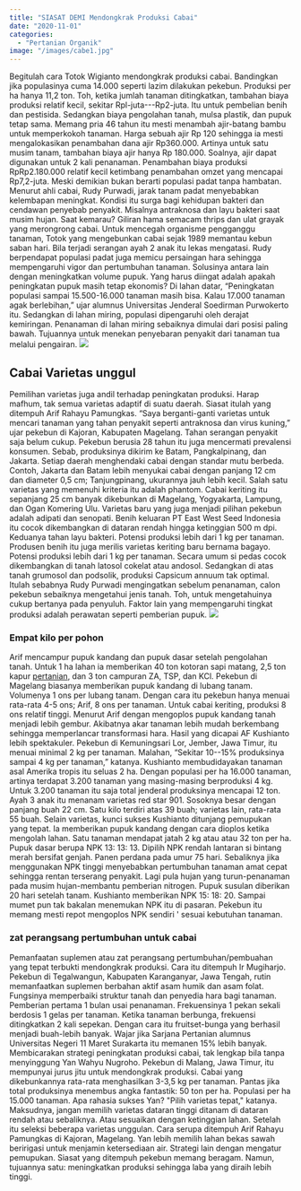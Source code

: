 ```yaml
---
title: "SIASAT DEMI Mendongkrak Produksi Cabai"
date: "2020-11-01"
categories: 
  - "Pertanian Organik"
image: "/images/cabe1.jpg"
---
```


Begitulah cara Totok Wigianto mendongkrak produksi cabai. Bandingkan jika populasinya cuma 14.000 seperti lazim dilakukan pekebun. Produksi per ha hanya 11,2 ton. Toh, ketika jumlah tanaman ditingkatkan, tambahan biaya produksi relatif kecil, sekitar Rpl-juta---Rp2-juta. Itu untuk pembelian benih dan pestisida. Sedangkan biaya pengolahan tanah, mulsa plastik, dan pupuk tetap sama. Memang pria 46 tahun itu mesti menambah ajir-batang bambu untuk memperkokoh tanaman. Harga sebuah ajir Rp 120 sehingga ia mesti mengalokasikan penambahan dana ajir Rp360.000. Artinya untuk satu musim tanam, tambahan biaya ajir hanya Rp 180.000. Soalnya, ajir dapat digunakan untuk 2 kali penanaman. Penambahan biaya produksi RpRp2.180.000 relatif kecil ketimbang penambahan omzet yang mencapai Rp7,2-juta. Meski demikian bukan berarti populasi padat tanpa hambatan. Menurut ahli cabai, Rudy Purwadi, jarak tanam padat menyebabkan kelembapan meningkat. Kondisi itu surga bagi kehidupan bakteri dan cendawan penyebab penyakit. Misalnya antraknosa dan layu bakteri saat musim hujan. Saat kemarau? Giliran hama semacam thrips dan ulat grayak yang merongrong cabai. Untuk mencegah organisme pengganggu tanaman, Totok yang mengebunkan cabai sejak 1989 memantau kebun saban hari. Bila terjadi serangan ayah 2 anak itu lekas mengatasi. Rudy berpendapat populasi padat juga memicu persaingan hara sehingga mempengaruhi vigor dan pertumbuhan tanaman. Solusinya antara lain dengan meningkatkan volume pupuk. Yang harus diingat adalah apakah peningkatan pupuk masih tetap ekonomis? Di lahan datar, “Peningkatan populasi sampai 15.500-16.000 tanaman masih bisa. Kalau 17.000 tanaman agak berlebihan,” ujar alumnus Universitas Jenderal Soedirman Purwokerto itu. Sedangkan di lahan miring, populasi dipengaruhi oleh derajat kemiringan. Penanaman di lahan miring sebaiknya dimulai dari posisi paling bawah. Tujuannya untuk menekan penyebaran penyakit dari tanaman tua melalui pengairan. [![](/images/Cabai.jpg)](http://localhost/mitra/wp-content/uploads/2020/11/Cabai.jpg)

## Cabai Varietas unggul

Pemilihan varietas juga andil terhadap peningkatan produksi. Harap mafhum, tak semua varietas adaptif di suatu daerah. Siasat itulah yang ditempuh Arif Rahayu Pamungkas. “Saya berganti-ganti varietas untuk mencari tanaman yang tahan penyakit seperti antraknosa dan virus kuning,” ujar pekebun di Kajoran, Kabupaten Magelang. Tahan serangan penyakit saja belum cukup. Pekebun berusia 28 tahun itu juga mencermati prevalensi konsumen. Sebab, produksinya dikirim ke Batam, Pangkalpinang, dan Jakarta. Setiap daerah menghendaki cabai dengan standar mutu berbeda. Contoh, Jakarta dan Batam lebih menyukai cabai dengan panjang 12 cm dan diameter 0,5 cm; Tanjungpinang, ukurannya jauh lebih kecil. Salah satu varietas yang memenuhi kriteria itu adalah phantom. Cabai keriting itu sepanjang 25 cm banyak dikebunkan di Magelang, Yogyakarta, Lampung, dan Ogan Komering Ulu. Varietas baru yang juga menjadi pilihan pekebun adalah adipati dan senopati. Benih keluaran PT East West Seed Indonesia itu cocok dikembangkan di dataran rendah hingga ketinggian 500 m dpi. Keduanya tahan layu bakteri. Potensi produksi lebih dari 1 kg per tanaman. Produsen benih itu juga merilis varietas keriting baru bernama bagayo. Potensi produksi lebih dari 1 kg per tanaman. Secara umum si pedas cocok dikembangkan di tanah latosol cokelat atau andosol. Sedangkan di atas tanah grumosol dan podsolik, produksi Capsicum annuum tak optimal. Itulah sebabnya Rudy Purwadi mengingatkan sebelum penanaman, calon pekebun sebaiknya mengetahui jenis tanah. Toh, untuk mengetahuinya cukup bertanya pada penyuluh. Faktor lain yang mempengaruhi tingkat produksi adalah perawatan seperti pemberian pupuk. [![](/images/Produksi-Cabai.jpg)](http://localhost/mitra/wp-content/uploads/2020/11/Produksi-Cabai.jpg)

### Empat kilo per pohon

Arif mencampur pupuk kandang dan pupuk dasar setelah pengolahan tanah. Untuk 1 ha lahan ia memberikan 40 ton kotoran sapi matang, 2,5 ton kapur [pertanian](http://localhost/mitra/pertanian "pertanian"), dan 3 ton campuran ZA, TSP, dan KCl. Pekebun di Magelang biasanya memberikan pupuk kandang di lubang tanam. Volumenya 1 ons per lubang tanam. Dengan cara itu pekebun hanya menuai rata-rata 4-5 ons; Arif, 8 ons per tanaman. Untuk cabai keriting, produksi 8 ons relatif tinggi. Menurut Arif dengan mengoplos pupuk kandang tanah menjadi lebih gembur. Akibatnya akar tanaman lebih mudah berkembang sehingga memperlancar transformasi hara. Hasil yang dicapai AF Kushianto lebih spektakuler. Pekebun di Kemuningsari Lor, Jember, Jawa Timur, itu menuai minimal 2 kg per tanaman. Malahan, “Sekitar 10--15% produksinya sampai 4 kg per tanaman,” katanya. Kushianto membudidayakan tanaman asal Amerika tropis itu seluas 2 ha. Dengan populasi per ha 16.000 tanaman, artinya terdapat 3.200 tanaman yang masing-masing berproduksi 4 kg. Untuk 3.200 tanaman itu saja total jenderal produksinya mencapai 12 ton. Ayah 3 anak itu menanam varietas red star 901. Sosoknya besar dengan panjang buah 22 cm. Satu kilo terdiri atas 39 buah; varietas lain, rata-rata 55 buah. Selain varietas, kunci sukses Kushianto ditunjang pemupukan yang tepat. Ia memberikan pupuk kandang dengan cara dioplos ketika mengolah lahan. Satu tanaman mendapat jatah 2 kg atau atau 32 ton per ha. Pupuk dasar berupa NPK 13: 13: 13. Dipilih NPK rendah lantaran si bintang merah bersifat genjah. Panen perdana pada umur 75 hari. Sebaliknya jika menggunakan NPK tinggi menyebabkan pertumbuhan tanaman amat cepat sehingga rentan terserang penyakit. Lagi pula hujan yang turun-penanaman pada musim hujan-membantu pemberian nitrogen. Pupuk susulan diberikan 20 hari setelah tanam. Kushianto memberikan NPK 15: 18: 20. Sampai mumet pun tak bakalan menemukan NPK itu di pasaran. Pekebun itu memang mesti repot mengoplos NPK sendiri ' sesuai kebutuhan tanaman.

### zat perangsang pertumbuhan untuk cabai

Pemanfaatan suplemen atau zat perangsang pertumbuhan/pembuahan yang tepat terbukti mendongkrak produksi. Cara itu ditempuh Ir Mugiharjo. Pekebun di Tegalwangun, Kabupaten Karanganyar, Jawa Tengah, rutin memanfaatkan suplemen berbahan aktif asam humik dan asam folat. Fungsinya memperbaiki struktur tanah dan penyedia hara bagi tanaman. Pemberian pertama 1 bulan usai penanaman. Frekuensinya 1 pekan sekali berdosis 1 gelas per tanaman. Ketika tanaman berbunga, frekuensi ditingkatkan 2 kali sepekan. Dengan cara itu fruitset-bunga yang berhasil menjadi buah-lebih banyak. Wajar jika Sarjana Pertanian alumnus Universitas Negeri 11 Maret Surakarta itu memanen 15% lebih banyak. Membicarakan strategi peningkatan produksi cabai, tak lengkap bila tanpa menyinggung Yan Wahyu Nugroho. Pekebun di Malang, Jawa Timur, itu mempunyai jurus jitu untuk mendongkrak produksi. Cabai yang dikebunkannya rata-rata menghasilkan 3-3,5 kg per tanaman. Pantas jika total produksinya menembus angka fantastik: 50 ton per ha. Populasi per ha 15.000 tanaman. Apa rahasia sukses Yan? "Pilih varietas tepat," katanya. Maksudnya, jangan memilih varietas dataran tinggi ditanam di dataran rendah atau sebaliknya. Atau sesuaikan dengan ketinggian lahan. Setelah itu seleksi beberapa varietas unggulan. Cara serupa ditempuh Arif Rahayu Pamungkas di Kajoran, Magelang. Yan lebih memilih lahan bekas sawah beririgasi untuk menjamin ketersediaan air. Strategi lain dengan mengatur pemupukan. Siasat yang ditempuh pekebun memang beragam. Namun, tujuannya satu: meningkatkan produksi sehingga laba yang diraih lebih tinggi.
